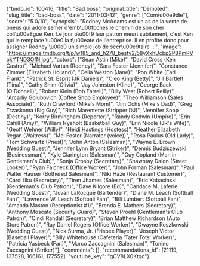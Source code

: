 {"tmdb_id": 100416, "title": "Bad boss", "original_title": "Demoted", "slug_title": "bad-boss", "date": "2011-03-12", "genre": ["Com\u00e9die"], "score": "5.0/10", "synopsis": "Rodney McAdams est un as de la vente de pneus qui adore semer d'emb\u00fbches le chemin de son cher coll\u00e8gue Ken. Le jour o\u00f9 leur patron meurt subitement, c'est Ken qui le remplace \u00e0 la t\u00eate de l'entreprise. Il en profite donc pour assigner Rodney \u00e0 un simple job de secr\u00e9taire ...", "image": "https://image.tmdb.org/t/p/w185_and_h278_bestv2/58yXxhUcbp2P8PmPVpkYTND3OfN.jpg", "actors": ["Sean Astin (Mike)", "David Cross (Ken Castro)", "Michael Vartan (Rodney)", "Sara Foster (Jennifer)", "Constance Zimmer (Elizabeth Holland)", "Celia Weston (Jane)", "Ron White (Earl Frank)", "Patrick St. Esprit (JR Daniels)", "Cleo King (Betty)", "Jill Bartlett (Tina)", "Cathy Shim (Olivia)", "Jay Johnston (Kline)", "George Back (O'Donnell)", "Robert Klein (Bob Farrell)", "Billy West (Robert Reilly)", "Arcadiy Golubovich (Coffee Shop Employee)", "Theo Williamson (Sales Associate)", "Ruth Crawford (Mike's Mom)", "Jim Ochs (Mike's Dad)", "Greg Trzaskoma (Big Guy)", "Rich Marentette (Stripper DJ)", "Jennifer Soop (Destiny)", "Kerry Birmingham (Reporter)", "Randy Godwin (Umpire)", "Erin Cahill (Amy)", "William Nyeholt (Basketball Guy)", "Erin Nicole (JR's Wife)", "Geoff Wehner (Willy)", "Heidi Hastings (Hostess)", "Heather Elizabeth Regan (Waitress)", "Mel Foster (Narrator (voice))", "Rosa Paulus (Old Lady)", "Tom Schwartz (Priest)", "John Anton (Salesman)", "Wayne E. Brown (Wedding Guest)", "Jennifer Lynn Bryant (Striker)", "Dennis Budziszewski (Businessman)", "Kyle Clarington (Salesman)", "Guy Copland (Man in Gentleman's Club)", "Sonja Crosby (Secretary)", "Shawntay Dalon (Street Looker)", "Ryan Falcheck (Office Worker)", "John Forman (Salesman)", "Paul Walter Hauser (Bothered Salesman)", "Niki Haze (Restaurant Customer)", "Carol Ilku (Secretary)", "Tiren Jhames (Salesman)", "Eric Kabacinski (Gentleman's Club Patron)", "Dave Kilgore (Ed)", "Candace M. Laferle (Wedding Guest)", "Jovan LaRocque (Bartender)", "Diane M. Leach (Softball Fan)", "Lawrence W. Leach (Softball Fan)", "Bill Lumbert  (Softball Fan)", "Amanda Maston (Receptionist #1)", "Brenda E. Mathers (Secretary)", "Anthony Moscato (Security Guard)", "Steven Proehl (Gentleman's Club Patron)", "Cindi Randall (Secretary)", "Brian Matthew Richardson (Auto Store Patron)", "Ray Daniel Rogers (Office Worker)", "Dwayne Roszkowski (Wedding Guest)", "Nick Surma, Jr. (Frisbee Player)", "Joseph Victor (Baseball Player)", "Billy Whitehouse (Cafeteria 'Tater Tots' Worker)", "Patricia Yasbeck (Fan)", "Marco Zaccagnini (Salesman)", "Tonino Zaccagnini (Striker)"], "comments": [], "recommandations_id": [21119, 137528, 166161, 177552], "youtube_key": "gCV8LX0Ktqc"}
